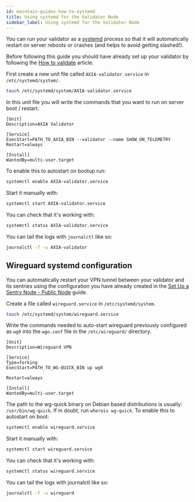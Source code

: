 ```yaml
---
id: maintain-guides-how-to-systemd
title: Using systemd for the Validator Node
sidebar_label: Using systemd for the Validator Node
---
```


You can run your validator as a [systemd](https://en.wikipedia.org/wiki/Systemd) process so that it will automatically restart on server reboots or crashes (and helps to avoid getting slashed!).

Before following this guide you should have already set up your validator by following the [How to validate](maintain-validator) article.

First create a new unit file called `AXIA-validator.service` in `/etc/systemd/system/`.

```bash
touch /etc/systemd/system/AXIA-validator.service
```

In this unit file you will write the commands that you want to run on server boot / restart.

```
[Unit]
Description=AXIA Validator

[Service]
ExecStart=PATH_TO_AXIA_BIN --validator --name SHOW_ON_TELEMETRY
Restart=always

[Install]
WantedBy=multi-user.target
```

To enable this to autostart on bootup run:

```bash
systemctl enable AXIA-validator.service
```

Start it manually with:

```bash
systemctl start AXIA-validator.service
```

You can check that it's working with:

```bash
systemctl status AXIA-validator.service
```

You can tail the logs with `journalctl` like so:

```bash
journalctl -f -u AXIA-validator
```

## Wireguard systemd configuration

You can automatically restart your VPN tunnel between your validator and its sentries using the configuration you have already created in the [Set Up a Sentry Node - Public Node](maintain-guides-how-to-setup-sentry-node) guide.

Create a file called `wireguard.service` in `/etc/systemd/system`.

```bash
touch /etc/systemd/system/wireguard.service
```

Write the commands needed to auto-start wireguard previously configured as `wg0` into the `wgo.conf` file in the `/etc/wireguard/` directory.

```
[Unit]
Description=Wireguard VPN

[Service]
Type=forking
ExecStart=PATH_TO_WG-QUICK_BIN up wg0

Restart=always

[Install]
WantedBy=multi-user.target
```

The path to the wg-quick binary on Debian based distributions is usually: `/usr/bin/wg-quick`. If in doubt, run `whereis wg-quick`. To enable this to autostart on boot:

```bash
systemctl enable wireguard.service
```

Start it manually with:

```bash
systemctl start wireguard.service
```

You can check that it's working with:

```bash
systemctl status wireguard.service
```

You can tail the logs with journalctl like so:

```bash
journalctl -f -u wireguard
```
